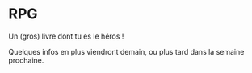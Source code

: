 # RPG
Un (gros) livre dont tu es le héros !

Quelques infos en plus viendront demain, ou plus tard dans la semaine prochaine.
